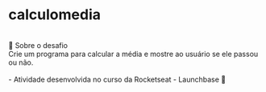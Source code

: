 # calculomedia
<br>
🚀 Sobre o desafio 
</br>
Crie um programa para calcular a média e mostre ao usuário se ele passou ou não.
<br>
<br>
- Atividade desenvolvida no curso da Rocketseat - Launchbase
💜
